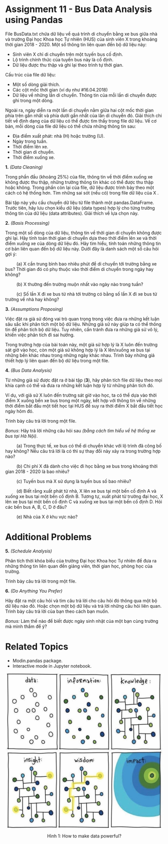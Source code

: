 # Assignment 11 - Bus Data Analysis using Pandas

File BusData.txt chứa dữ liệu về quá trình di chuyển bằng xe bus giữa nhà và trường Đại học Khoa học Tự nhiên (HUS) của sinh viên X trong khoảng thời gian 2018 - 2020. Một số thông tin liên quan đến bộ dữ liệu này:

- Sinh viên X chỉ di chuyển trên một tuyến bus cố định.
- Lộ trình chính thức của tuyến bus này là cố định.
- Dữ liệu được thu thập và ghi lại theo trình tự thời gian.

Cấu trúc của file dữ liệu:
- Một số dòng giải thích.
- Các cột mốc thời gian (ví dụ như #16.04.2018)
- Dữ liệu về những lần di chuyển. Thông tin của mỗi lần di chuyển được ghi trong một dòng.

Ngoài ra, ngày diễn ra một lần di chuyển nằm giữa hai cột mốc thời gian phía trên gần nhất và phía dưới gần nhất của lần di chuyển đó. Giải thích chi tiết về định dạng của dữ liệu có thể được tìm thấy trong file dữ liệu. Về cơ bản, mỗi dòng của file dữ liệu có thể chứa những thông tin sau:
- Địa điểm xuất phát: nhà (H) hoặc trường (U).
- Ngày trong tuần.
- Thời điểm lên xe.
- Thời gian di chuyển.
- Thời điểm xuống xe.

**1.** *(Data Cleaning)*

Trong phần đầu (khoảng 25%) của file, thông tin về thời điểm xuống xe không được thu thập, những trường thông tin khác có thể được thu thập hoặc không. Trong phần còn lại của file, dữ liệu được trình bày theo một cách có hệ thống hơn. Tìm những sai sót (nếu có) trong file dữ liệu của X .

Bài tập này yêu cầu chuyển dữ liệu từ file thành một pandas.DataFrame. Trước tiên, hãy lưu chọn kiểu dữ liệu (data types) hợp lý cho từng trường thông tin của dữ liệu (data attributes). Giải thích về lựa chọn này.

**2.** *(Basis Processing)*

Trong một số dòng của dữ liệu, thông tin về thời gian di chuyển không được ghi lại. Hãy tính toán thời gian di chuyển dựa theo thời điểm lên xe và thời điểm xuống xe của dòng dữ liệu đó. Hãy tìm hiểu, tính toán những thông tin cơ bản liên quan đến bộ dữ liệu này. Dưới đây là danh sách
một số câu hỏi gợi ý:

$\qquad$ (a) X cần trung bình bao nhiêu phút để di chuyển tới trường bằng xe bus? Thời gian đó có phụ thuộc vào thời điểm di chuyển trong ngày hay không?

$\qquad$ (b) X thường đến trường muộn nhất vào ngày nào trong tuần?

$\qquad$ (c) Số lần X đi xe bus từ nhà tới trường có bằng số lần X đi xe bus từ trường về nhà hay không?

**3.** *(Assumptions Proposing)*

Việc đặt ra giả sử đóng vai trò quan trọng trong việc đưa ra những kết luận sâu sắc khi phân tích một bộ dữ liệu. Những giả sử này giúp ta có thể thông tin để phân tích bộ dữ liệu. Tuy nhiên, cần tránh đưa ra những giả sử vô lý, khiến việc phân tích đi sai hướng.

Trong trường hợp của bài toán này, một giả sử hợp lý là X luôn đến trường sát giờ vào học, còn một giả sử không hợp lý là X lên/xuống xe bus tại những bến khác nhau trong những ngày khác nhau. Trình bày những giả thiết hợp lý liên quan đến bộ dữ liệu trong một file.

**4.** *(Bus Data Analysis)*

Từ những giả sử được đặt ra ở bài tập (**3**), hãy phân tích file dữ liệu theo mọi khía cạnh có thể và đưa ra những kết luận hợp lý từ những phân tích đó.

Ví dụ, với giả sử X luôn đến trường sát giờ vào học, ta có thể dựa vào thời điểm X xuống bến xe bus trong một ngày, kết hợp với thông tin về những thời điểm bắt đầu một tiết học tại HUS để suy ra thời điểm X bắt đầu tiết học ngày hôm đó.

Trình bày câu trả lời trong một file.

*Bonus*: Hãy trả lời những câu hỏi sau *(bằng cách tìm hiểu về hệ thống xe bus tại Hà Nội)*.

$\qquad$ (a) Trong thực tế, xe bus có thể di chuyển khác với lộ trình đã công bố hay không? Nếu câu trả lời là có thì sự thay đổi này xảy ra trong trường hợp nào?

$\qquad$ (b) Chi phí X đã dành cho việc đi học bằng xe bus trong khoảng thời gian 2018 - 2020 là bao nhiêu?

$\qquad$ (c) Tuyến bus mà X sử dụng là tuyến bus số bao nhiêu?

$\qquad$ (d) Biết rằng xuất phát từ nhà, X lên xe bus tại một bến cố định A và xuống xe bus tại một bến cố định B. Tương tự, xuất phát từ trường đại học, X lên xe bus tại một bến cố định C và xuống xe bus tại một bến cố định D. Hỏi các bến bus A, B, C, D ở đâu?

$\qquad$ (e) Nhà của X ở khu vực nào?

# Additional Problems
**5.** *(Schedule Analysis)*

Phân tích thời khóa biểu của trường Đại học Khoa học Tự nhiên để đưa ra những thông tin liên quan đến giảng viên, thời gian học, phòng học của trường.

Trình bày câu trả lời trong một file.

**6.** *(Do Anything You Prefer)*

Hãy đặt ra một câu hỏi và tìm câu trả lời cho câu hỏi đó thông qua một bộ dữ liệu nào đó. Hoặc chọn một bộ dữ liệu và trả lời những câu hỏi liên quan. Trình bày câu trả lời của bạn theo cách bạn muốn.

*Bonus:* Làm thế nào để biết được ngày sinh nhật của một bạn cùng trường mà mình thầm để ý?

# Related Topics
- Modin.pandas package.
- Interactive mode in Jupyter notebook.

![](/assets/images/statics/flowOfData.jpg)
<center>Hình 1: How to make data powerful?</center>
